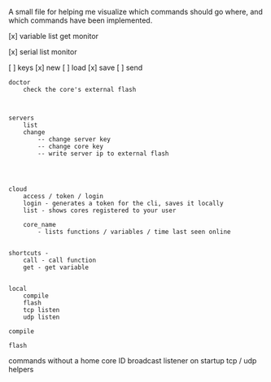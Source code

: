 A small file for helping me visualize which commands should go where, and which commands have been implemented.


[x]	variable
		list
		get
		monitor

[x]	serial
		list
		monitor

[ ]	keys
    [x] new
    [ ] load
    [x] save
    [ ] send

	doctor
		check the core's external flash



	servers
		list
		change
			-- change server key
			-- change core key
			-- write server ip to external flash




	cloud
		access / token / login
		login - generates a token for the cli, saves it locally
		list - shows cores registered to your user

		core_name
			- lists functions / variables / time last seen online


	shortcuts -
		call - call function
		get - get variable


	local
		compile
		flash
		tcp listen
		udp listen

	compile

	flash




commands without a home
	core ID broadcast listener on startup
	tcp / udp helpers
